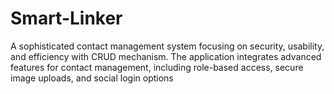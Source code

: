 # Smart-Linker
A sophisticated contact management system focusing on security, usability, and efficiency with  CRUD mechanism. The application integrates advanced features for contact management, including role-based access,  secure image uploads, and social login options
